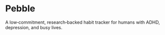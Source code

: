 # Pebble
A low‑commitment, research‑backed habit tracker for humans with ADHD, depression, and busy lives.
